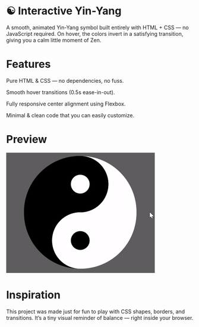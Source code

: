 # ☯ Interactive Yin-Yang

A smooth, animated Yin-Yang symbol built entirely with HTML + CSS — no JavaScript required.
On hover, the colors invert in a satisfying transition, giving you a calm little moment of Zen.

# Features

Pure HTML & CSS — no dependencies, no fuss.

Smooth hover transitions (0.5s ease-in-out).

Fully responsive center alignment using Flexbox.

Minimal & clean code that you can easily customize.

# Preview

![YinYang](yinyang.gif)

# Inspiration

This project was made just for fun to play with CSS shapes, borders, and transitions.
It’s a tiny visual reminder of balance — right inside your browser.
